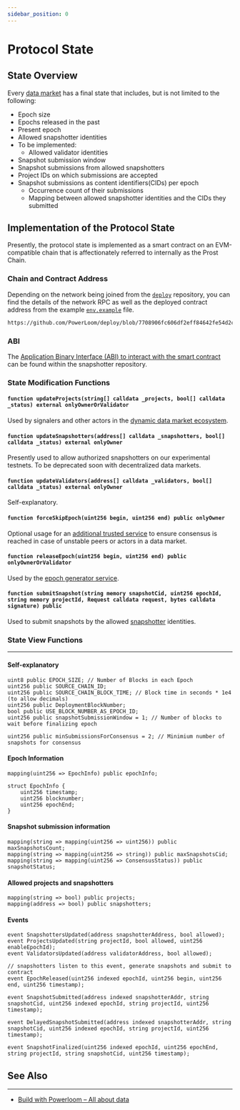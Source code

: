 ```yaml
---
sidebar_position: 0
---
```


# Protocol State

## State Overview

Every [data market](/docs/protocol/data-sources) has a final state that includes, but is not limited to the following:

- Epoch size 
- Epochs released in the past
- Present epoch
- Allowed snapshotter identities
- To be implemented:
  - Allowed validator identities
- Snapshot submission window
- Snapshot submissions from allowed snapshotters
- Project IDs on which submissions are accepted
- Snapshot submissions as content identifiers(CIDs) per epoch
  - Occurrence count of their submissions
  - Mapping between allowed snapshotter identities and the CIDs they submitted

## Implementation of the Protocol State

Presently, the protocol state is implemented as a smart contract on an EVM-compatible chain that is affectionately referred to internally as the Prost Chain.

### Chain and Contract Address

Depending on the network being joined from the [`deploy`](https://github.com/Powerloom/deploy/) repository, you can find the details of the network RPC as well as the deployed contract address from the example [`env.example`](https://github.com/PowerLoom/deploy/blob/eth_india/env.example) file.

```bash reference
https://github.com/PowerLoom/deploy/blob/7708906fc606df2eff84642fe54d2c47bd9137ab/env.example#L10-L14
```

### ABI

The [Application Binary Interface (ABI) to interact with the smart contract](https://github.com/PowerLoom/pooler/blob/main/snapshotter/static/abis/ProtocolContract.json) can be found within the snapshotter repository.

### State Modification Functions

#### `function updateProjects(string[] calldata _projects, bool[] calldata _status) external onlyOwnerOrValidator`

Used by signalers and other actors in the [dynamic data market ecosystem](/docs/protocol/data-sources#dynamic-data-sources).

#### `function updateSnapshotters(address[] calldata _snapshotters, bool[] calldata _status) external onlyOwner`

Presently used to allow authorized snapshotters on our experimental testnets. To be deprecated soon with decentralized data markets.

#### `function updateValidators(address[] calldata _validators, bool[] calldata _status) external onlyOwner`

Self-explanatory.

#### `function forceSkipEpoch(uint256 begin, uint256 end) public onlyOwner`

Optional usage for an [additional trusted service](/docs/protocol/specifications/epoch#force-consensus-service) to ensure consensus is reached in case of unstable peers or actors in a data market.

#### `function releaseEpoch(uint256 begin, uint256 end) public onlyOwnerOrValidator`

Used by the [epoch generator service](/docs/protocol/specifications/epoch#epoch-generator).

#### `function submitSnapshot(string memory snapshotCid, uint256 epochId, string memory projectId, Request calldata request, bytes calldata signature) public`

Used to submit snapshots by the allowed [snapshotter](/docs/category/snapshotter) identities.

### State View Functions
---

#### Self-explanatory

```solidity
uint8 public EPOCH_SIZE; // Number of Blocks in each Epoch
uint256 public SOURCE_CHAIN_ID;
uint256 public SOURCE_CHAIN_BLOCK_TIME; // Block time in seconds * 1e4 (to allow decimals)
uint256 public DeploymentBlockNumber;
bool public USE_BLOCK_NUMBER_AS_EPOCH_ID;
uint256 public snapshotSubmissionWindow = 1; // Number of blocks to wait before finalizing epoch

uint256 public minSubmissionsForConsensus = 2; // Minimium number of snapshots for consensus
```

#### Epoch Information

```solidity
mapping(uint256 => EpochInfo) public epochInfo;

struct EpochInfo {
    uint256 timestamp;
    uint256 blocknumber;
    uint256 epochEnd;
}
```

#### Snapshot submission information

```solidity
mapping(string => mapping(uint256 => uint256)) public maxSnapshotsCount;
mapping(string => mapping(uint256 => string)) public maxSnapshotsCid;
mapping(string => mapping(uint256 => ConsensusStatus)) public snapshotStatus;
```

#### Allowed projects and snapshotters

```solidity
mapping(string => bool) public projects;
mapping(address => bool) public snapshotters;
```

#### Events

```solidity
event SnapshottersUpdated(address snapshotterAddress, bool allowed);
event ProjectsUpdated(string projectId, bool allowed, uint256 enableEpochId);
event ValidatorsUpdated(address validatorAddress, bool allowed);

// snapshotters listen to this event, generate snapshots and submit to contract
event EpochReleased(uint256 indexed epochId, uint256 begin, uint256 end, uint256 timestamp);

event SnapshotSubmitted(address indexed snapshotterAddr, string snapshotCid, uint256 indexed epochId, string projectId, uint256 timestamp);

event DelayedSnapshotSubmitted(address indexed snapshotterAddr, string snapshotCid, uint256 indexed epochId, string projectId, uint256 timestamp);

event SnapshotFinalized(uint256 indexed epochId, uint256 epochEnd, string projectId, string snapshotCid, uint256 timestamp);
```

## See Also
---

* [Build with Powerloom – All about data](/docs/build-with-powerloom/snapshotter-node/data.md#verifying-data)

